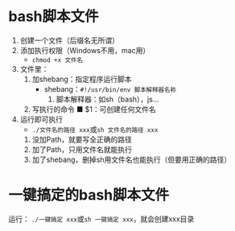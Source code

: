 # bash脚本文件

1. 创建一个文件（后缀名无所谓）
2. 添加执行权限（Windows不用，mac用）
   * `chmod +x 文件名`
3. 文件里：
   1. 加shebang：指定程序运行脚本
      * shebang：`#!/usr/bin/env 脚本解释器名称`
        1. 脚本解释器：如sh（bash），js...
   2. 写执行的命令
    ■ $1：可创建任何文件名
4. 运行即可执行
   * `./文件名的路径 xxx`或`sh 文件名的路径 xxx`
   1. 没加Path，就要写全正确的路径
   2. 加了Path，只用文件名就能执行
   3. 加了shebang，删掉sh用文件名也能执行（但要用正确的路径）
   
# 一键搞定的bash脚本文件
运行： `./一键搞定 xxx`或`sh 一键搞定 xxx`，就会创建xxx目录